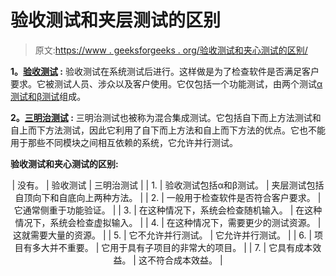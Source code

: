 # 验收测试和夹层测试的区别

> 原文:[https://www . geeksforgeeks . org/验收测试和夹心测试的区别/](https://www.geeksforgeeks.org/difference-between-acceptance-testing-and-sandwich-testing/)

**1。[验收测试](https://www.geeksforgeeks.org/acceptance-testing-software-testing/) :**
验收测试在系统测试后进行。这样做是为了检查软件是否满足客户要求。它被测试人员、涉众以及客户使用。它仅包括一个功能测试，由两个测试[α测试和β测试](https://www.geeksforgeeks.org/difference-between-alpha-and-beta-testing/)组成。

**2。[三明治测试](https://www.geeksforgeeks.org/sandwich-testing-software-testing/) :**
三明治测试也被称为混合集成测试。它包括自下而上方法测试和自上而下方法测试，因此它利用了自下而上方法和自上而下方法的优点。它也不能用于那些不同模块之间相互依赖的系统，它允许并行测试。

**验收测试和夹心测试的区别:**

<center>

| 没有。 | 验收测试 | 三明治测试 |
| 1. | 验收测试包括α和β测试。 | 夹层测试包括自顶向下和自底向上两种方法。 |
| 2. | 一般用于检查软件是否符合客户要求。 | 它通常侧重于功能验证。 |
| 3. | 在这种情况下，系统会检查随机输入。 | 在这种情况下，系统会检查虚拟输入。 |
| 4. | 在这种情况下，需要更少的测试资源。 | 这就需要大量的资源。 |
| 5. | 它不允许并行测试。 | 它允许并行测试。 |
| 6. | 项目有多大并不重要。 | 它用于具有子项目的非常大的项目。 |
| 7. | 它具有成本效益。 | 这不符合成本效益。 |

</center>